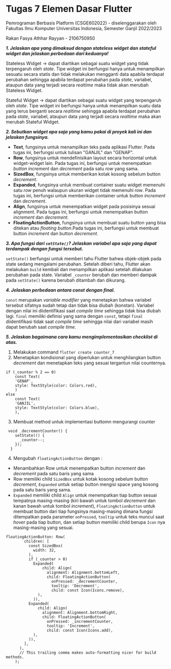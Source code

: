# Tugas 7 Elemen Dasar Flutter
Pemrograman Berbasis Platform (CSGE602022) - diselenggarakan oleh Fakultas Ilmu Komputer Universitas Indonesia, Semester Ganjil 2022/2023

Rakan Fasya Athhar Rayyan - 2106750950

***1. Jelaskan apa yang dimaksud dengan stateless widget dan stateful widget dan jelaskan perbedaan dari keduanya!***

Stateless Widget -> dapat diartikan sebagai suatu widget yang tidak terpengaruh oleh *state*. Tipe widget ini berfungsi hanya untuk menampilkan sesuatu secara statis dan tidak melakukan mengganti data apabila terdapat perubahan sehingga apabila terdapat perubahan pada *state*, variabel, ataupun data yang terjadi secara *realtime* maka tidak akan merubah Stateless Widget.

Stateful Widget -> dapat diartikan sebagai suatu widget yang terpengaruh oleh *state*. Tipe widget ini berfungsi hanya untuk menampilkan suatu data yang terus berganti secara *realtime* sehingga apabila terdapat perubahan pada *state*, variabel, ataupun data yang terjadi secara *realtime* maka akan merubah Stateful Widget.

***2. Sebutkan widget apa saja yang kamu pakai di proyek kali ini dan jelaskan fungsinya.***

- **Text**, fungsinya untuk menampilkan teks pada aplikasi Flutter. Pada tugas ini, berfungsi untuk tulisan "GANJIL" dan "GENAP".
- **Row**, fungsinya untuk mendefinisikan layout secara horizontal untuk widget-widget lain. Pada tugas ini, berfungsi untuk menempatkan *button* *increment* dan *decrement* pada satu *row* yang sama.
- **SizedBox**, fungsinya untuk memberikan kotak kosong sebelum button *decrement*.
- **Expanded**, fungsinya untuk membuat container suatu widget memenuhi satu *row* penuh walaupun ukuran widget tidak memenuhi *row*. Pada tugas ini, berfungsi untuk memberikan container untuk button *increment* dan *decrement*.
- **Align**, fungsinya untuk menempatkan widget pada posisinya sesuai alignment. Pada tugas ini, berfungsi untuk menempatkan button *increment* dan *decrement*.
- **FloatingActionButton**, fungsinya untuk membuat suatu button yang bisa ditekan atau *floating button*.Pada tugas ini, berfungsi untuk membuat button *increment* dan button *decrement*.

***3. Apa fungsi dari `setState()`? Jelaskan variabel apa saja yang dapat terdampak dengan fungsi tersebut.***

`setState()` berfungsi untuk memberi tahu Flutter bahwa objek-objek pada state sedang mengalami perubahan. Setelah diberi tahu, Flutter akan melakukan `build` kembali dan menampilkan aplikasi setelah dilakukan perubahan pada state. Variabel `_counter` berubah dan memberi dampak pada `setState()` karena berubah ditambah dan dikurang.

***4. Jelaskan perbedaan antara const dengan final.***

`const` merupakan *variable modifier* yang menetapkan bahwa variabel tersebut sifatnya sudah tetap dan tidak bisa diubah (konstan). Variabel dengan nilai ini diidentifikasi saat *compile time* sehingga tidak bisa diubah lagi. `final` memiliki definisi yang sama dengan `const`, tetapi `final` diidentifikasi tidak saat *compile time* sehingga nilai dari variabel masih dapat berubah saat *compile time*.

***5. Jelaskan bagaimana cara kamu mengimplementasikan checklist di atas.***

1. Melakukan command `flutter create counter_7`
2. Menetapkan kondisional yang diperlukan untuk menghilangkan button *decrement* dan menetapkan teks yang sesuai tergantun nilai counternya.
```
if (_counter % 2 == 0)
    const Text(
    'GENAP',
    style: TextStyle(color: Colors.red),
    )
else
    const Text(
    'GANJIL',
    style: TextStyle(color: Colors.blue),
    ),
``` 
3. Membuat method untuk implementasi buttomn mengurangi counter
```
 void _decrementCounter() {
    setState(() {
      _counter--;
    });
  }
```
4. Mengubah `floatingActionButton` dengan :
- Menambahkan Row untuk menempatkan button *increment* dan *decrement* pada satu baris yang sama
- Row memiliki child `SizedBox` untuk kotak kosong sebelum button *decrement*, `Expanded` untuk setiap button mengisi space yang kosong pada satu baris yang sama.
- `Expanded` memiliki child `Align` untuk menempatkan tiap button sesuai tempatnya masing-masing (kiri bawah untuk tombol *decrement* dan kanan bawah untuk tombol *increment*), `FloatingActionButton` untuk membuat button dari tiap fungsinya masing-masing dimana fungsi ditempatkan pada parameter `onPressed`, `tooltip` untuk teks muncul saat *hover* pada tiap button, dan setiap button memiliki child berupa `Icon` nya masing-masing yang sesuai.
```
floatingActionButton: Row(
        children: [
          const SizedBox(
            width: 32,
          ),
          if (_counter > 0)
            Expanded(
                child: Align(
                  alignment: Alignment.bottomLeft,
                  child: FloatingActionButton(
                    onPressed: _decrementCounter,
                    tooltip: 'Decrement',
                    child: const Icon(Icons.remove),
              ),
            )),
          Expanded(
              child: Align(
                alignment: Alignment.bottomRight,
                child: FloatingActionButton(
                  onPressed: _incrementCounter,
                  tooltip: 'Increment',
                  child: const Icon(Icons.add),
            ),
          )),
        ],
      ),
      // This trailing comma makes auto-formatting nicer for build methods.
    );
```


